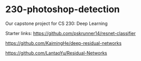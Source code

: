 # 230-photoshop-detection
Our capstone project for CS 230: Deep Learning

Starter links: https://github.com/pskrunner14/resnet-classifier

https://github.com/KaimingHe/deep-residual-networks

https://github.com/LantaoYu/Residual-Networks
